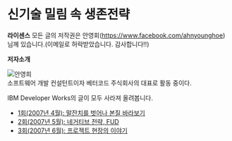 # 신기술 밀림 속 생존전략

**라이센스** 모든 글의 저작권은 안영회(https://www.facebook.com/ahnyounghoe)님께 있습니다.(이메일로 허락받았습니다. 감사합니다!!)

**저자소개**

![안영희](https://user-images.githubusercontent.com/25581533/73791946-a4228f80-47e6-11ea-8ca2-5ebd3dd726ad.png)  
소프트웨어 개발 컨설턴트이자 베터코드 주식회사의 대표로 활동 중이다.

IBM Developer Works의 글이 모두 사라져 올려봅니다.

* [1회(2007년 4월): 말잔치를 벗어나 본질 바라보기](https://github.com/black7375/ReadabilityDocs/blob/master/%EC%8B%A0%EA%B8%B0%EC%88%A0%20%EB%B0%80%EB%A6%BC%20%EC%86%8D%20%EC%83%9D%EC%A1%B4%EC%A0%84%EB%9E%B5/part1.org)
* [2회(2007년 5월): 네거티브 전략, FUD](https://github.com/black7375/ReadabilityDocs/blob/master/%EC%8B%A0%EA%B8%B0%EC%88%A0%20%EB%B0%80%EB%A6%BC%20%EC%86%8D%20%EC%83%9D%EC%A1%B4%EC%A0%84%EB%9E%B5/part2.org)
* [3회(2007년 6월): 프로젝트 현장의 이야기](https://github.com/black7375/ReadabilityDocs/blob/master/%EC%8B%A0%EA%B8%B0%EC%88%A0%20%EB%B0%80%EB%A6%BC%20%EC%86%8D%20%EC%83%9D%EC%A1%B4%EC%A0%84%EB%9E%B5/part3.org)
